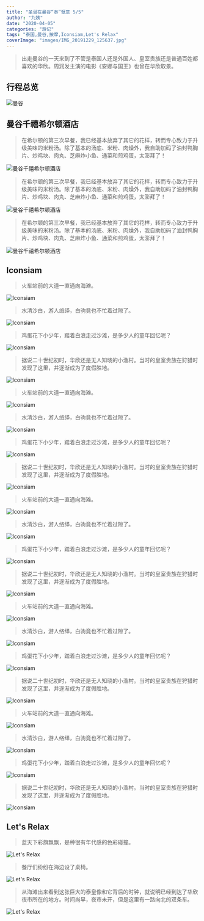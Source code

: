 ```yaml
---
title: "圣诞在曼谷“泰”惬意 5/5"
author: "九姨"
date: "2020-04-05"
categories: "游记"
tags: "泰国,曼谷,按摩,Iconsiam,Let's Relax"
coverImage: "images/IMG_20191229_125637.jpg"
---
```


>出走曼谷的一天来到了不管是泰国人还是外国人、皇室贵族还是普通百姓都喜欢的华欣。周润发主演的电影《安娜与国王》也曾在华欣取景。

## 行程总览

![曼谷](images/2020-01-24at21.24.19.jpg)

## 曼谷千禧希尔顿酒店

>在希尔顿的第三次早餐，我已经基本放弃了其它的花样，转而专心致力于升级美味的米粉汤。除了基本的汤底、米粉、肉燥外，我自助加码了油封鸭胸片、炒鸡块、肉丸、芝麻炸小鱼、通菜和煎鸡蛋，太澎拜了！

![曼谷千禧希尔顿酒店](images/IMG_20191231_083615.jpg)

>在希尔顿的第三次早餐，我已经基本放弃了其它的花样，转而专心致力于升级美味的米粉汤。除了基本的汤底、米粉、肉燥外，我自助加码了油封鸭胸片、炒鸡块、肉丸、芝麻炸小鱼、通菜和煎鸡蛋，太澎拜了！

![曼谷千禧希尔顿酒店](images/IMG_20191231_091252.jpg)

>在希尔顿的第三次早餐，我已经基本放弃了其它的花样，转而专心致力于升级美味的米粉汤。除了基本的汤底、米粉、肉燥外，我自助加码了油封鸭胸片、炒鸡块、肉丸、芝麻炸小鱼、通菜和煎鸡蛋，太澎拜了！

![曼谷千禧希尔顿酒店](images/IMG_20191231_100418.jpg)

## Iconsiam

>火车站前的大道一直通向海滩。

![Iconsiam](images/IMG_20191231_103337.jpg)

>水清沙白，游人络绎，白驹竟也不忙着过隙了。

![Iconsiam](images/IMG_20191231_103947.jpg)

>鸡蛋花下小少年，踏着白浪走过沙滩，是多少人的童年回忆呢？

![Iconsiam](images/IMG_20191231_104244.jpg)

>据说二十世纪初时，华欣还是无人知晓的小渔村。当时的皇室贵族在狩猎时发现了这里，并逐渐成为了度假胜地。

![Iconsiam](images/IMG_20191231_104407.jpg)

>火车站前的大道一直通向海滩。

![Iconsiam](images/IMG_20191231_104434.jpg)

>水清沙白，游人络绎，白驹竟也不忙着过隙了。

![Iconsiam](images/IMG_20191231_104747.jpg)

>鸡蛋花下小少年，踏着白浪走过沙滩，是多少人的童年回忆呢？

![Iconsiam](images/IMG_20191231_104841.jpg)

>据说二十世纪初时，华欣还是无人知晓的小渔村。当时的皇室贵族在狩猎时发现了这里，并逐渐成为了度假胜地。

![Iconsiam](images/IMG_20191231_105009.jpg)

>火车站前的大道一直通向海滩。

![Iconsiam](images/IMG_20191231_105251.jpg)

>水清沙白，游人络绎，白驹竟也不忙着过隙了。

![Iconsiam](images/IMG_20191231_105730.jpg)

>鸡蛋花下小少年，踏着白浪走过沙滩，是多少人的童年回忆呢？

![Iconsiam](images/IMG_20191231_110026.jpg)

>据说二十世纪初时，华欣还是无人知晓的小渔村。当时的皇室贵族在狩猎时发现了这里，并逐渐成为了度假胜地。

![Iconsiam](images/IMG_20191231_110101.jpg)

>火车站前的大道一直通向海滩。

![Iconsiam](images/IMG_20191231_110157.jpg)

>水清沙白，游人络绎，白驹竟也不忙着过隙了。

![Iconsiam](images/IMG_20191231_110525.jpg)

>鸡蛋花下小少年，踏着白浪走过沙滩，是多少人的童年回忆呢？

![Iconsiam](images/IMG_20191231_111347.jpg)

>据说二十世纪初时，华欣还是无人知晓的小渔村。当时的皇室贵族在狩猎时发现了这里，并逐渐成为了度假胜地。

![Iconsiam](images/IMG_20191231_111736.jpg)

>火车站前的大道一直通向海滩。

![Iconsiam](images/IMG_20191231_112104.jpg)

>水清沙白，游人络绎，白驹竟也不忙着过隙了。

![Iconsiam](images/IMG_20191231_112404.jpg)

>鸡蛋花下小少年，踏着白浪走过沙滩，是多少人的童年回忆呢？

![Iconsiam](images/IMG_20191231_112851.jpg)

>据说二十世纪初时，华欣还是无人知晓的小渔村。当时的皇室贵族在狩猎时发现了这里，并逐渐成为了度假胜地。

![Iconsiam](images/IMG_20191231_113154.jpg)

## Let's Relax

>蓝天下彩旗飘飘，是种很有年代感的色彩碰撞。

![Let's Relax](images/IMG_20191231_135630.jpg)

>餐厅们纷纷在海边设了桌椅。

![Let's Relax](images/IMG_20191231_135922.jpg)

>从海滩出来看到这张巨大的泰皇像和它背后的时钟，就说明已经到达了华欣夜市所在的地方。时间尚早，夜市未开，但是这里有一路向北的双条车。

![Let's Relax](images/IMG_20191231_150908.jpg)